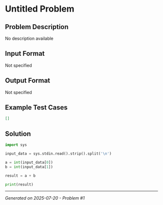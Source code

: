 # Untitled Problem

## Problem Description
No description available

## Input Format
Not specified

## Output Format
Not specified

## Example Test Cases
```json
[]
```

## Solution
```python
import sys

input_data = sys.stdin.read().strip().split('\n')

a = int(input_data[0])
b = int(input_data[1])

result = a + b

print(result)
```

---
*Generated on 2025-07-20 - Problem #1*